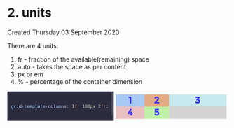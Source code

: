 # 2. units
Created Thursday 03 September 2020

There are 4 units:

1. fr - fraction of the available(remaining) space
2. auto - takes the space as per content
3. px or em
4. % - percentage of the container dimension


![](/assets/2_units-image-1.png)

